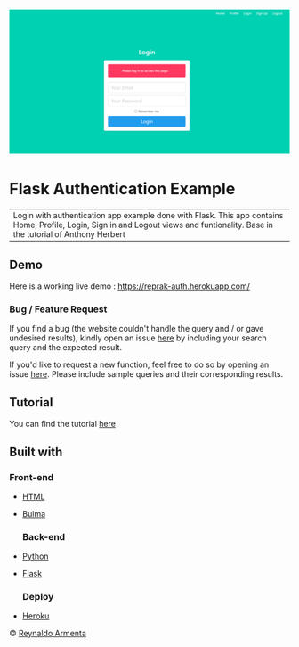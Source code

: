 # ![Flask-Authentication-Example](https://github.com/Reprak11/Portafolio-Reprak11/blob/master/css/images/flask-auth.PNG)
# Flask Authentication Example
<table>
<tr>
<td>
  Login with authentication app example done with Flask. This app contains Home, Profile, Login, Sign in and Logout views and funtionality.
  Base in the tutorial of Anthony Herbert
</td>
</tr>
</table>


## Demo
Here is a working live demo : https://reprak-auth.herokuapp.com/ 

### Bug / Feature Request

If you find a bug (the website couldn't handle the query and / or gave undesired results), kindly open an issue [here](https://github.com/Reprak11/flask-auth-app/issues/new) by including your search query and the expected result.

If you'd like to request a new function, feel free to do so by opening an issue [here](https://github.com/Reprak11/flask-auth-app/issues/new). Please include sample queries and their corresponding results.

## Tutorial

You can find the tutorial [here](https://www.digitalocean.com/community/tutorials/how-to-add-authentication-to-your-app-with-flask-login)

## Built with 
  
  ### Front-end
- [HTML](https://www.w3schools.com/html/) 
- [Bulma](https://bulma.io/)

  ### Back-end
- [Python](https://www.python.org/)
- [Flask](https://flask.palletsprojects.com/en/1.1.x/)

  ### Deploy
- [Heroku](https://www.heroku.com/)

© [Reynaldo Armenta ](https://github.com/Reprak11)

